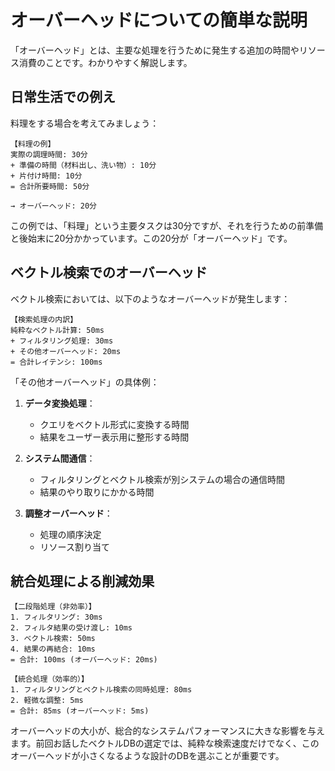 # オーバーヘッドについての簡単な説明

「オーバーヘッド」とは、主要な処理を行うために発生する追加の時間やリソース消費のことです。わかりやすく解説します。

## 日常生活での例え

料理をする場合を考えてみましょう：

```
【料理の例】
実際の調理時間: 30分
+ 準備の時間（材料出し、洗い物）: 10分
+ 片付け時間: 10分
= 合計所要時間: 50分

→ オーバーヘッド: 20分
```

この例では、「料理」という主要タスクは30分ですが、それを行うための前準備と後始末に20分かかっています。この20分が「オーバーヘッド」です。

## ベクトル検索でのオーバーヘッド

ベクトル検索においては、以下のようなオーバーヘッドが発生します：

```
【検索処理の内訳】
純粋なベクトル計算: 50ms
+ フィルタリング処理: 30ms
+ その他オーバーヘッド: 20ms
= 合計レイテンシ: 100ms
```

「その他オーバーヘッド」の具体例：

1. **データ変換処理**：
   - クエリをベクトル形式に変換する時間
   - 結果をユーザー表示用に整形する時間

2. **システム間通信**：
   - フィルタリングとベクトル検索が別システムの場合の通信時間
   - 結果のやり取りにかかる時間

3. **調整オーバーヘッド**：
   - 処理の順序決定
   - リソース割り当て

## 統合処理による削減効果

```
【二段階処理（非効率）】
1. フィルタリング: 30ms
2. フィルタ結果の受け渡し: 10ms
3. ベクトル検索: 50ms
4. 結果の再結合: 10ms
= 合計: 100ms (オーバーヘッド: 20ms)

【統合処理（効率的）】
1. フィルタリングとベクトル検索の同時処理: 80ms
2. 軽微な調整: 5ms
= 合計: 85ms (オーバーヘッド: 5ms)
```

オーバーヘッドの大小が、総合的なシステムパフォーマンスに大きな影響を与えます。前回お話したベクトルDBの選定では、純粋な検索速度だけでなく、このオーバーヘッドが小さくなるような設計のDBを選ぶことが重要です。